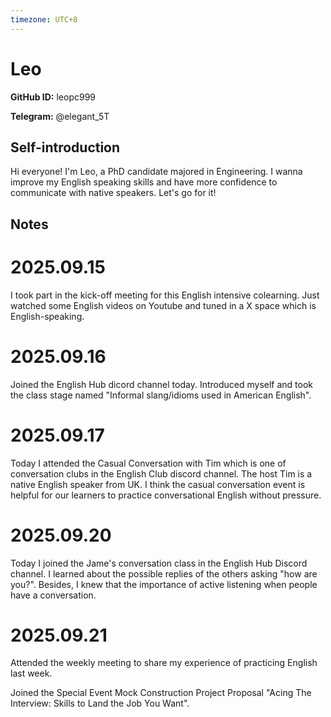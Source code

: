 ```yaml
---
timezone: UTC+8
---
```


# Leo

**GitHub ID:** leopc999

**Telegram:** @elegant_5T

## Self-introduction

Hi everyone! I'm Leo, a PhD candidate majored in Engineering. I wanna improve my English speaking skills and have more confidence to communicate with native speakers. Let's go for it!

## Notes
<!-- Content_START -->
# 2025.09.15
<!-- DAILY_CHECKIN_2025-09-15_START -->
I took part in the kick-off meeting for this English intensive colearning. Just watched some English videos on Youtube and tuned in a X space which is English-speaking.
<!-- DAILY_CHECKIN_2025-09-15_END -->


# 2025.09.16
<!-- DAILY_CHECKIN_2025-09-16_START -->
Joined the English Hub dicord channel today. Introduced myself and took the class stage named "Informal slang/idioms used in American English".
<!-- DAILY_CHECKIN_2025-09-16_END -->


# 2025.09.17
<!-- DAILY_CHECKIN_2025-09-17_START -->
Today I attended the Casual Conversation with Tim which is one of conversation clubs in the English Club discord channel. The host Tim is a native English speaker from UK. I think the casual conversation event is helpful for our learners to practice conversational English without pressure.
<!-- DAILY_CHECKIN_2025-09-17_END -->


# 2025.09.20
<!-- DAILY_CHECKIN_2025-09-20_START -->
Today I joined the Jame's conversation class in the English Hub Discord channel. I learned about the possible replies of the others asking "how are you?". Besides, I knew that the importance of active listening when people have a conversation.
<!-- DAILY_CHECKIN_2025-09-20_END -->


# 2025.09.21
<!-- DAILY_CHECKIN_2025-09-21_START -->
Attended the weekly meeting to share my experience of practicing English last week.

Joined the Special Event Mock Construction Project Proposal "Acing The Interview: Skills to Land the Job You Want".
<!-- DAILY_CHECKIN_2025-09-21_END -->
<!-- Content_END -->
